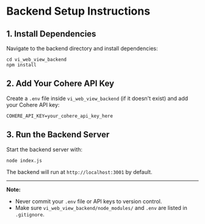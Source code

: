 # Backend Setup Instructions

## 1. Install Dependencies

Navigate to the backend directory and install dependencies:

```
cd vi_web_view_backend
npm install
```


## 2. Add Your Cohere API Key

Create a `.env` file inside `vi_web_view_backend` (if it doesn't exist) and add your Cohere API key:

```
COHERE_API_KEY=your_cohere_api_key_here
```

## 3. Run the Backend Server

Start the backend server with:

```
node index.js
```

The backend will run at `http://localhost:3001` by default.

---

**Note:**
- Never commit your `.env` file or API keys to version control.
- Make sure `vi_web_view_backend/node_modules/` and `.env` are listed in `.gitignore`.

